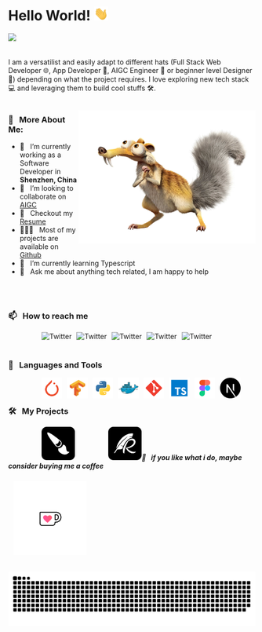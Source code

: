 # Hello World!  <img src="assets/hi.gif" width="29px">
![](https://komarev.com/ghpvc/?username=raykindle&label=Profile%20Visits&color=blue&style=for-the-badge)
<br>
<br/>

I am a versatilist and easily adapt to different hats (Full Stack Web Developer 🌐, App Developer 📱, AIGC Engineer 🤖 or beginner level Designer 🎨) depending on what the project requires. I love exploring new tech stack 💻 and leveraging them to build cool stuffs 🛠️.
<br>
<br/>

<img align="right" alt="GIF" src="assets/Squirrel.png" width="360px"/>

### 🧐 &nbsp; More About Me:

- 🔭 &nbsp; I’m currently working as a Software Developer in  **Shenzhen, China**
- 🤝 &nbsp; I’m looking to collaborate on [AIGC](https://art.aigc8.cc/)
- 📝 &nbsp; Checkout my [Resume]()
- 👨🏻‍💻 &nbsp; Most of my projects are available on [Github](https://github.com/raykindle?tab=raykindle)
- 🌱 &nbsp; I’m currently learning Typescript
- 💬 &nbsp; Ask me about anything tech related, I am happy to help
<br>
<br/>

### 📫 &nbsp; How to reach me
<a href="https://twitter.com/liangyuechu" target="_blank"> <img align="left" src="https://img.icons8.com/color/48/000000/twitter.png" alt="Twitter" height="42px" style="margin-left: 68px;"/> </a>
<a href="https://www.linkedin.com/in/%E6%96%87%E4%BF%8A-%E5%BC%A0-4916b412b/" target="_blank"> <img align="left" src="https://img.icons8.com/color/48/000000/linkedin.png" alt="Twitter" height="42px" style="margin-left: 10px;"/> </a>
<a href="" target="_blank"> <img align="left" src="https://img.icons8.com/fluent/48/000000/facebook-new.png" alt="Twitter" height="42px" style="margin-left: 10px;"/> </a>
<a href="" target="_blank"> <img align="left" src="https://img.icons8.com/fluent/48/000000/instagram-new.png" alt="Twitter" height="42px" style="margin-left: 10px;"/> </a>
<a href="mailto:aditya.pal.science@gmail.com" target="_blank"> <img align="left" src="https://img.icons8.com/fluent/48/000000/gmail.png" alt="Twitter" height="42px" style="margin-left: 10px;"/> </a>
<br>
<br/>

### 🔨 &nbsp; Languages and Tools
<a href="https://pytorch.org/" target="_blank"> <img align="left" src="assets/pytorch.svg" alt="PyTorch" height="42px" style="margin-left: 68px;"/> </a>
<a href="https://www.tensorflow.org" target="_blank"> <img align="left" src="assets/tensorflow.svg" alt="TensorFlow" height="42px" style="margin-left: 10px;"/> </a>
<a href="https://www.python.org" target="_blank"> <img align="left" src="assets/python.svg" alt="Python" height ="42px" style="margin-left: 10px;"/> </a>
<a href="https://www.docker.com" target="_blank"> <img align="left" src="assets/docker.svg" alt="Docker" height ="42px" style="margin-left: 10px;"/> </a>
<a href="https://git-scm.com/" target="_blank"> <img align="left" src="assets/git.svg" alt="Git" height="42px" style="margin-left: 10px;"/> </a>
<a href="https://www.typescriptlang.org/" target="_blank"> <img align="left" src="assets/typescript.svg" alt="Typescript" height ="42px" style="margin-left: 10px;"/> </a>
<a href="https://www.figma.com/" target="_blank"> <img align="left" src="assets/figma.svg" alt="Figma" height="42px" style="margin-left: 10px;"/> </a>
<a href="https://nextjs.org/" target="_blank"> <img align="left" src="assets/next-js.svg" alt="Next.js" height="42px" style="margin-left: 10px;"/> </a>
<br>
<br/>

### 🛠️ &nbsp; My Projects
<a href="https://art.aigc8.cc/" target="_blank"> <img align="left" src="assets/logo_1.png" alt="art" height="68px" style="margin-left: 68px;"/> </a>
<a href="https://blog.aigc8.cc/" target="_blank"> <img align="left" src="assets/logo_2.png" alt="blog" height="68px" style="margin-left: 68px;"/> </a>
<br>
<br/>

##### 🥺 &nbsp; if you like what i do, maybe consider buying me a coffee

<a href="" target="_blank"><img src="assets/caffe.gif" alt="Buy Me A Coffee" width="150" style="margin-left: 10px;"/></a>
<br>
<br/>

![raykindle's github activity graph](https://raw.githubusercontent.com/raykindle/raykindle/output/github-contribution-grid-snake.svg)
